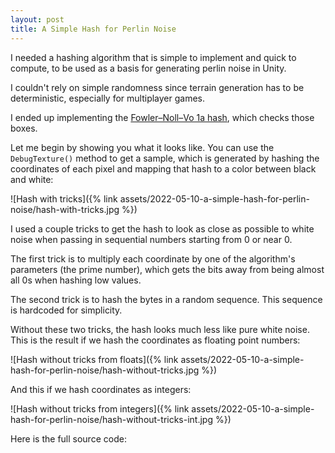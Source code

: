 ```yaml
---
layout: post
title: A Simple Hash for Perlin Noise
---
```


I needed a hashing algorithm that is simple to implement and quick to compute, to be used as a basis
for generating perlin noise in Unity.

I couldn't rely on simple randomness since terrain generation has to be deterministic, especially for multiplayer games.

I ended up implementing the [Fowler–Noll–Vo 1a hash](http://www.isthe.com/chongo/tech/comp/fnv/index.html), which checks those boxes.

Let me begin by showing you what it looks like. You can use the `DebugTexture()` method to get a sample, which is generated by hashing the coordinates of each pixel and mapping that hash to a color between black and white:

![Hash with tricks]({% link assets/2022-05-10-a-simple-hash-for-perlin-noise/hash-with-tricks.jpg %})

I used a couple tricks to get the hash to look as close as possible to white noise when passing in sequential numbers starting from 0 or near 0.

The first trick is to multiply each coordinate by one of the algorithm's parameters (the prime number), which gets the bits away from being almost all 0s when hashing low values.

The second trick is to hash the bytes in a random sequence. This sequence is hardcoded for simplicity.

Without these two tricks, the hash looks much less like pure white noise. This is the result if we hash the coordinates as floating point numbers:

![Hash without tricks from floats]({% link assets/2022-05-10-a-simple-hash-for-perlin-noise/hash-without-tricks.jpg %})

And this if we hash coordinates as integers:

![Hash without tricks from integers]({% link assets/2022-05-10-a-simple-hash-for-perlin-noise/hash-without-tricks-int.jpg %})

Here is the full source code:

<script src="https://gist.github.com/marcospgp/ed991372f1c814eb21b8b248db258187.js"></script>
